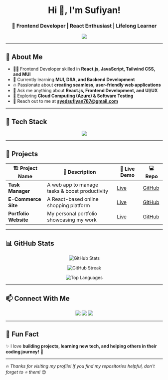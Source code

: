 <!-- Banner Image -->
<!--<p align="center">
  <img src="./img.jpg" alt="Sufiyan's GitHub Banner" width="200" height="200" style="border-radius: 50%;">
</p> -->

<h1 align="center">Hi 👋, I'm Sufiyan!</h1>
<h3 align="center">🚀 Frontend Developer | React Enthusiast | Lifelong Learner</h3>

<p align="center">
  <img src="https://readme-typing-svg.herokuapp.com?color=F77D0E&size=22&center=true&vCenter=true&width=600&lines=Front-End+Developer+%7C+React+JS;Passionate+about+JavaScript+%26+UI%2FUX;Building+amazing+web+experiences!">
</p>

---

## 🌟 **About Me**
- 👨‍💻 Frontend Developer skilled in **React.js, JavaScript, Tailwind CSS, and MUI**  
- 🎯 Currently learning **MUI, DSA, and Backend Development**  
- 🔥 Passionate about **creating seamless, user-friendly web applications**  
- 💬 Ask me anything about **React.js, Frontend Development, and UI/UX**  
- 🌱 Exploring **Cloud Computing (Azure) & Software Testing**  
- 📩 Reach out to me at **syedsufiyan787@gmail.com**  

---

## 🚀 **Tech Stack**
<p align="center">
  <img src="https://skillicons.dev/icons?i=html,css,js,react,tailwind,mui,bootstrap,figma,git,github,vscode,nodejs,mongodb" />
</p>

---

## 📌 **Projects**
| 🏗 Project Name | 📜 Description | 🚀 Live Demo | 💻 Repo |
|---------------|-------------|----------|------|
| **Task Manager** | A web app to manage tasks & boost productivity | [Live](#) | [GitHub](#) |
| **E-Commerce Site** | A React-based online shopping platform | [Live](#) | [GitHub](#) |
| **Portfolio Website** | My personal portfolio showcasing my work | [Live](#) | [GitHub](#) |

---

## 📊 **GitHub Stats**
<p align="center">
  <img src="https://github-readme-stats.vercel.app/api?username=SufiyanGitHub&show_icons=true&theme=tokyonight&hide_border=true" alt="GitHub Stats" />
</p>
<p align="center">
  <img src="https://github-readme-streak-stats.herokuapp.com/?user=SufiyanGitHub&theme=tokyonight&hide_border=true" alt="GitHub Streak" />
</p>
<p align="center">
  <img src="https://github-readme-stats.vercel.app/api/top-langs/?username=SufiyanGitHub&layout=compact&theme=tokyonight&hide_border=true" alt="Top Languages" />
</p>

---

## 📫 **Connect With Me**
<p align="center">
  <a href="https://www.linkedin.com/in/syedsufiyan7/"><img src="https://img.shields.io/badge/LinkedIn-0077B5?style=for-the-badge&logo=linkedin&logoColor=white" /></a>
  <a href="https://x.com/syedsufyan_sufi"><img src="https://img.shields.io/badge/Twitter-1DA1F2?style=for-the-badge&logo=twitter&logoColor=white" /></a>
  <a href="mailto:syedsufiyan787@gmail.com"><img src="https://img.shields.io/badge/Gmail-D14836?style=for-the-badge&logo=gmail&logoColor=white" /></a>
</p>

---

## 🎯 **Fun Fact**
✨ I love **building projects, learning new tech, and helping others in their coding journey!** 🚀

---

🔥 _Thanks for visiting my profile! If you find my repositories helpful, don't forget to ⭐ them!_ 😊

